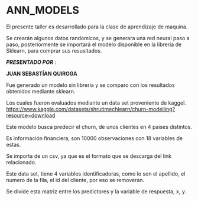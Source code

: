 # ANN_MODELS

El presente taller es desarrollado para la clase de aprendizaje de maquina.

Se crearán algunos datos randomicos, y se generara una red neural paso a paso, posteriormente se importará el modelo disponible en la libreria de Sklearn, para comprar sus resusltados.

***PRESENTADO POR*** :</P>
**JUAN SEBASTÍAN QUIROGA**

Fue generado un modelo sin libreria y se comparo con los resultados obtenidos mediante sklearn.

Los cuales fueron evaluados mediante un data set proveniente de kaggel. https://www.kaggle.com/datasets/shrutimechlearn/churn-modelling?resource=download

Este modelo busca predecir el churn, de unos clientes en 4 paises distintos.

Es información financiera, son 10000 observaciones con 18 variables de estas.

Se importa de un csv, ya que es el formato que se descarga del link relacionado.

Este data set, tiene 4 variables identificadoras, como lo son el apellido, el numero de la fila, el id del cliente, por eso se removeran.

Se divide esta matriz entre los predictores y la variable de respuesta, x, y. 
